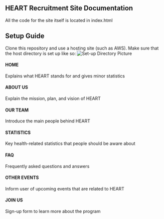 ## HEART Recruitment Site Documentation
All the code for the site itself is located in index.html

## Setup Guide
Clone this repository and use a hosting site (such as AWS). Make sure that the host directory is set up like so: 
![Set-up Directory Picture](https://i.gyazo.com/4591f2d12ef3084c9c5d220afcf0b776.png)

#### HOME
Explains what HEART stands for and gives minor statistics

#### ABOUT US
Explain the mission, plan, and vision of HEART 

#### OUR TEAM
Introduce the main people behind HEART

#### STATISTICS
Key health-related statistics that people should be aware about

#### FAQ
Frequently asked questions and answers

#### OTHER EVENTS
Inform user of upcoming events that are related to HEART

#### JOIN US 
Sign-up form to learn more about the program
